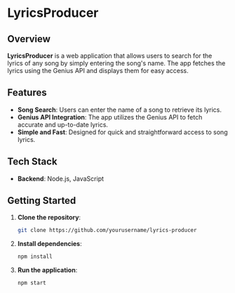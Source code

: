 # LyricsProducer

## Overview

**LyricsProducer** is a web application that allows users to search for the lyrics of any song by simply entering the song's name.
The app fetches the lyrics using the Genius API and displays them for easy access.

## Features

- **Song Search**: Users can enter the name of a song to retrieve its lyrics.
- **Genius API Integration**: The app utilizes the Genius API to fetch accurate and up-to-date lyrics.
- **Simple and Fast**: Designed for quick and straightforward access to song lyrics.

## Tech Stack

- **Backend**: Node.js, JavaScript

## Getting Started

1. **Clone the repository**: 
    ```bash
    git clone https://github.com/yourusername/lyrics-producer
    ```
2. **Install dependencies**: 
    ```bash
    npm install
    ```
3. **Run the application**: 
    ```bash
    npm start
    ```
